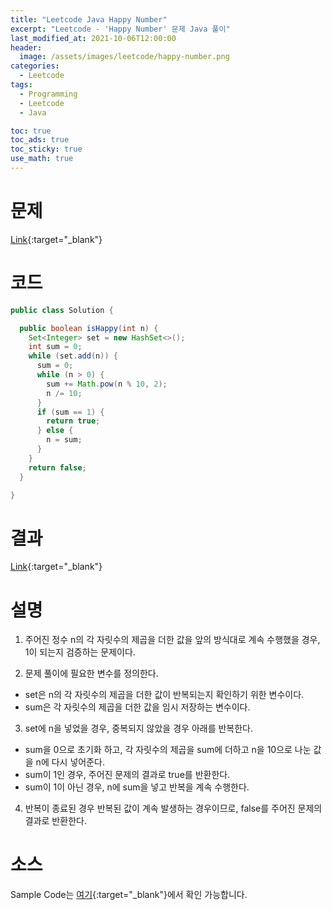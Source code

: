 ```yaml
---
title: "Leetcode Java Happy Number"
excerpt: "Leetcode - 'Happy Number' 문제 Java 풀이"
last_modified_at: 2021-10-06T12:00:00
header:
  image: /assets/images/leetcode/happy-number.png
categories:
  - Leetcode
tags:
  - Programming
  - Leetcode
  - Java

toc: true
toc_ads: true
toc_sticky: true
use_math: true
---
```

# 문제
[Link](https://leetcode.com/problems/happy-number/){:target="_blank"}

# 코드
```java
public class Solution {

  public boolean isHappy(int n) {
    Set<Integer> set = new HashSet<>();
    int sum = 0;
    while (set.add(n)) {
      sum = 0;
      while (n > 0) {
        sum += Math.pow(n % 10, 2);
        n /= 10;
      }
      if (sum == 1) {
        return true;
      } else {
        n = sum;
      }
    }
    return false;
  }

}
```

# 결과
[Link](https://leetcode.com/submissions/detail/566500165/){:target="_blank"}

# 설명
1. 주어진 정수 n의 각 자릿수의 제곱을 더한 값을 앞의 방식대로 계속 수행했을 경우, 1이 되는지 검증하는 문제이다.

2. 문제 풀이에 필요한 변수를 정의한다.
- set은 n의 각 자릿수의 제곱을 더한 값이 반복되는지 확인하기 위한 변수이다.
- sum은 각 자릿수의 제곱을 더한 값을 임시 저장하는 변수이다.

3. set에 n을 넣었을 경우, 중복되지 않았을 경우 아래를 반복한다.
- sum을 0으로 초기화 하고, 각 자릿수의 제곱을 sum에 더하고 n을 10으로 나눈 값을 n에 다시 넣어준다.
- sum이 1인 경우, 주어진 문제의 결과로 true를 반환한다.
- sum이 1이 아닌 경우, n에 sum을 넣고 반복을 계속 수행한다.

4. 반복이 종료된 경우 반복된 값이 계속 발생하는 경우이므로, false를 주어진 문제의 결과로 반환한다.

# 소스
Sample Code는 [여기](https://github.com/GracefulSoul/leetcode/blob/master/src/main/java/gracefulsoul/problems/HappyNumber.java){:target="_blank"}에서 확인 가능합니다.